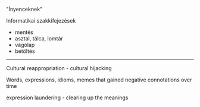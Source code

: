 
"Ínyenceknek"

Informatikai szakkifejezések
- mentés
- asztal, tálca, lomtár
- vágólap
- betöltés

---

Cultural reappropriation - cultural hijacking


Words, expressions, idioms, memes that gained negative connotations over time

expression laundering - clearing up the meanings

